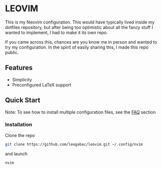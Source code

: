 # LEOVIM
This is my Neovim configuration. This would have typically lived inside my dotfiles repository, but after being too optimistic about all the fancy stuff I wanted to implement, I had to make it its own repo.

If you came across this, chances are you know me in person and wanted to try my configuration. In the spirit of easily sharing this, I made this repo public.

## Features

* Simplicity
* Preconfigured LaTeX support

## Quick Start

Note: To see how to install multiple configuration files, see the [FAQ](./docs/faq.md) section

### Installation

Clone the repo
```bash
git clone https://github.com/leogabac/leovim.git ~/.config/nvim
```
and launch
```bash
nvim
```



